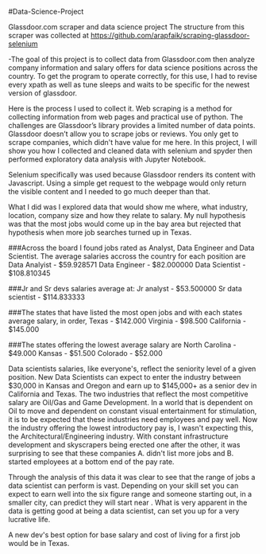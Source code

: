 #Data-Science-Project

Glassdoor.com scraper and data science project
The structure from this scraper was collected at https://github.com/arapfaik/scraping-glassdoor-selenium

-The goal of this project is to collect data from Glassdoor.com then analyze company information and salary offers for data science positions across the country. To get the program to operate correctly, for this use, I had to revise every xpath as well as tune sleeps and waits to be specific for the newest version of glassdoor. 

Here is the process I used to collect it.
Web scraping is a method for collecting information from web pages and practical use of python. The challenges are Glassdoor’s library provides a limited number of data points. Glassdoor doesn’t allow you to scrape jobs or reviews. You only get to scrape companies, which didn't have value for me here. In this project, I will show you how I collected and cleaned data with selenium and spyder then performed exploratory data analysis with Jupyter Notebook.

Selenium specifically was used because Glassdoor renders its content with Javascript. Using a simple get request to the webpage would only return the visible content and I needed to go much deeper than that.

What I did was I explored data that would show me where, what industry, location, company size and how they relate to salary. My null hypothesis was that the most jobs would come up in the bay area but rejected that hypothesis when more job searches turned up in Texas. 

###Across the board I found jobs rated as Analyst, Data Engineer and Data Scientist. The average salaries accross the country for each position are 
Data Analyist - $59.928571
Data Engineer - $82.000000
Data Scientist - $108.810345

###Jr and Sr devs salaries average at:
Jr analyst - $53.500000
Sr data scientist - $114.833333


###The states that have listed the most open jobs and with each states average salary, in order,
Texas - $142.000
Virginia - $98.500
California - $145.000

###The states offering the lowest average salary are
North Carolina - $49.000
Kansas - $51.500
Colorado - $52.000


 Data scientists salaries, like everyone's, reflect the seniority level of a given position. New Data Scientists can expect to enter the industry between $30,000 in Kansas and Oregon and earn up to $145,000+ as a senior dev in California and Texas. The two industries that reflect the most competitive salary are Oil/Gas and Game Development. In a world that is dependent on Oil to move and dependent on constant visual entertainment for stimulation, it is to be expected that these industries need employees and pay well. Now the industry offering the lowest introductory pay is, I wasn't expecting this, the Architectural/Engineering industry. With constant infrastructure development and skyscrapers being erected one after the other, it was surprising to see that these companies A. didn't list more jobs and B. started employees at a bottom end of the pay rate. 
 
  Through the analysis of this data it was clear to see that the range of jobs a data scientist can perform is vast. Depending on your skill set you can expect to earn well into the six figure range and someone starting out, in a smaller city, can predict they will start near . What is very apparent in the data is getting good at being a data scientist, can set you up for a very lucrative life. 
  
  A new dev's best option for base salary and cost of living for a first job would be in Texas. 

